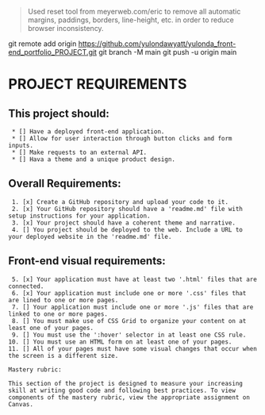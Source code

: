 > Used reset tool from meyerweb.com/eric to remove all automatic
> margins, paddings, borders, line-height, etc. in order to reduce
> browser inconsistency.

git remote add origin https://github.com/yulondawyatt/yulonda_front-end_portfolio_PROJECT.git
git branch -M main
git push -u origin main

PROJECT REQUIREMENTS
=======================

This project should:
--------------------

     * [] Have a deployed front-end application.
     * [] Allow for user interaction through button clicks and form inputs.
     * [] Make requests to an external API.
     * [] Hava a theme and a unique product design.

Overall Requirements:
---------------------

     1. [x] Create a GitHub repository and upload your code to it.
     2. [x] Your GitHub repository should have a 'readme.md' file with setup instructions for your application.
     3. [x] Your project should have a coherent theme and narrative.
     4. [] You project should be deployed to the web. Include a URL to your deployed website in the 'readme.md' file.

Front-end visual requirements:
-----------------------------

     5. [x] Your application must have at least two '.html' files that are connected.
     6. [x] Your application must include one or more '.css' files that are lined to one or more pages.
     7. [] Your application must include one or more '.js' files that are linked to one or more pages.
     8. [] You must make use of CSS Grid to organize your content on at least one of your pages.
     9. [] You must use the ':hover' selector in at least one CSS rule.
    10. [] You must use an HTML form on at least one of your pages.
    11. [] All of your pages must have some visual changes that occur when the screen is a different size.

    Mastery rubric:

    This section of the project is designed to measure your increasing skill at writing good code and following best practices. To view components of the mastery rubric, view the appropriate assignment on Canvas.




